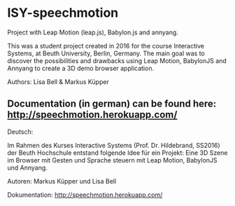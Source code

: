# ISY-speechmotion
Project with Leap Motion (leap.js), Babylon.js and annyang.

This was a student project created in 2016 for the course Interactive Systems, at Beuth University, Berlin, Germany.
The main goal was to discover the possibilities and drawbacks using Leap Motion, BabylonJS and Annyang to create a 3D demo browser application.

Authors: Lisa Bell & Markus Küpper

Documentation (in german) can be found here:
http://speechmotion.herokuapp.com/
-----
Deutsch:

Im Rahmen des Kurses Interactive Systems (Prof. Dr. Hildebrand, SS2016) der Beuth Hochschule entstand folgende Idee für ein Projekt:
Eine 3D Szene im Browser mit Gesten und Sprache steuern mit Leap Motion, BabylonJS und Annyang.

Autoren: Markus Küpper und Lisa Bell 

Dokumentation:
http://speechmotion.herokuapp.com/
